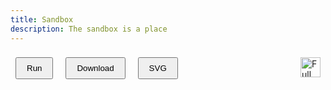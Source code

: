 ```yaml
---
title: Sandbox
description: The sandbox is a place
---
```


<div class="sandbox">
<div class="menu">
  <div class="vertical-center" style="float:left;">
    <button id="run" class="accent-button" style="margin:.5rem; padding:.5rem 1rem;">Run</button>
    <button id="downalod" class="accent-button" style="margin:.5rem; padding:.5rem 1rem;">Download</button>
    <button id="svg" class="accent-button" style="margin:.5rem; padding:.5rem 1rem;">SVG</button>
  </div>
  <a class="vertical-center" style="float:right; padding:.5rem;">
    <img src="/icons/full-screen-view.svg" alt="Full Screen Button" width="32px">
  </a>
</div>
<div class="sandbox-grid">
  <div id="editor">
  </div>
  <div class="canvas">
    <div id="interactive-container">
    </div>
  </div>
</div>
</div>

<script src="https://pagecdn.io/lib/ace/1.4.5/ace.js" integrity="sha256-5Xkhn3k/1rbXB+Q/DX/2RuAtaB4dRRyQvMs83prFjpM=" crossorigin="anonymous"></script>

<script type="module" src="/js/sandbox.js"></script>
